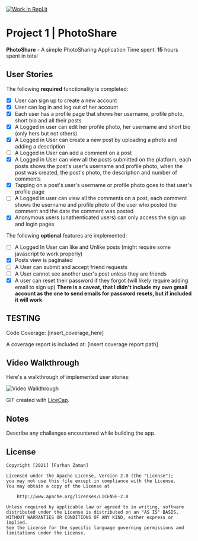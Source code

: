 [![Work in Repl.it](https://classroom.github.com/assets/work-in-replit-14baed9a392b3a25080506f3b7b6d57f295ec2978f6f33ec97e36a161684cbe9.svg)](https://classroom.github.com/online_ide?assignment_repo_id=4283653&assignment_repo_type=AssignmentRepo)
# Project 1 | **PhotoShare**

**PhotoShare** - A simple PhotoSharing Application
Time spent: **15** hours spent in total

## User Stories

The following **required** functionality is completed:

- [X] User can sign up to create a new account
- [X] User can log in and log out of her account
- [x] Each user has a profile page that shows her username, profile photo, short bio and all their posts
- [x] A Logged in user can edit her profile photo, her username and short bio (only hers but not others)
- [x] A Logged in User can create a new post by uploading a photo and adding a description
- [ ] A Logged in User can add a comment on a post
- [x] A Logged in User can view all the posts submitted on the platform, each posts shows the post's user's username and profile photo, when the post was created, the post's photo, the description and number of comments
- [x] Tapping on a post's user's username or profile photo goes to that user's profile page
- [ ] A Logged in user can view all the comments on a post, each comment shows the username and profile photo of the user who posted the comment and the date the comment was posted
- [x] Anonymous users (unathenticated users) can only access the sign up and login pages

The following **optional** features are implemented:

- [ ] A Logged In User can like and Unlike posts (might require some javascript to work properly)
- [x] Posts view is paginated
- [ ] A User can submit and accept friend requests
- [ ] A User cannot see another user's post unless they are friends
- [x] A user can reset their password if they forgot (will likely require adding email to sign up) 
**There is a caveat, that I didn't include my own gmail account as the one to send emails for password resets, but if included it will work**

## TESTING
Code Coverage: [insert_coverage_here]

A coverage report is included at: [insert coverage report path]

## Video Walkthrough

Here's a walkthrough of implemented user stories:

<img src='[insert_gif_source_here]' title='Video Walkthrough' alt='Video Walkthrough' />

GIF created with [LiceCap](http://www.cockos.com/licecap/).

## Notes

Describe any challenges encountered while building the app.

## License

    Copyright [2021] [Farhan Zaman]

    Licensed under the Apache License, Version 2.0 (the "License");
    you may not use this file except in compliance with the License.
    You may obtain a copy of the License at

        http://www.apache.org/licenses/LICENSE-2.0

    Unless required by applicable law or agreed to in writing, software
    distributed under the License is distributed on an "AS IS" BASIS,
    WITHOUT WARRANTIES OR CONDITIONS OF ANY KIND, either express or implied.
    See the License for the specific language governing permissions and
    limitations under the License.
